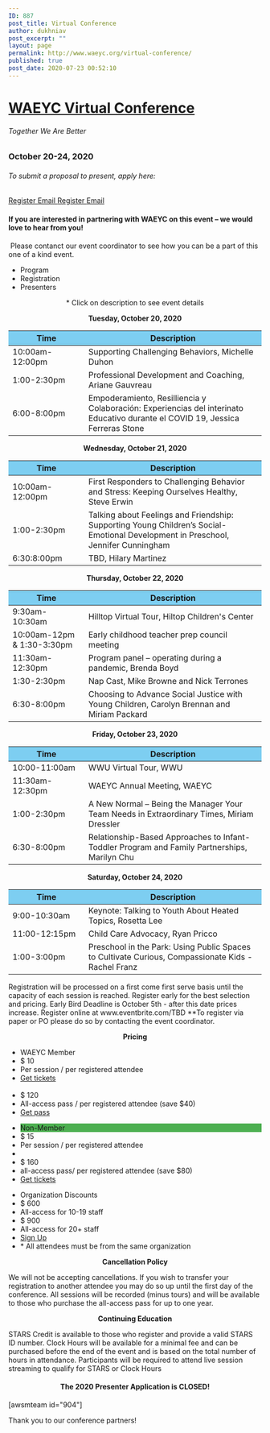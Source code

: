 ```yaml
---
ID: 887
post_title: Virtual Conference
author: dukhniav
post_excerpt: ""
layout: page
permalink: http://www.waeyc.org/virtual-conference/
published: true
post_date: 2020-07-23 00:52:10
---
```

<h1><a href="">WAEYC Virtual Conference</a></h1>		
			<h6>Together We Are Better</h6>		
			<h3>October 20-24, 2020</h3>		
			<h6>To submit a proposal to present, apply here:</h6>		
		<a href="https://www.eventbrite.com/e/2020-waeyc-call-for-proposals-tickets-108884454334" data-text="Register">
				Register
		</a>
		<a href="emailto:amandacardwell@frontier.com" data-text="Go!">
				Email
		</a>
		<a href="https://www.eventbrite.com/e/2020-waeyc-call-for-proposals-tickets-108884454334" data-text="Register">
				Register
		</a>
		<a href="emailto:amandacardwell@frontier.com" data-text="Go!">
				Email
		</a>
				<h4>If you are interested in partnering with WAEYC on this event – we would love to hear from you!</h4>
																						<p><p> Please contanct our event coordinator to see how you can be a part of this one of a kind event.</p></p>
		  <ul>
	    		      		<li>                                                        	      		 Program</li>
	      		      		<li>                                                        	      		 Registration</li>
	      		      		<li>                                                        	      		 Presenters</li>
	      	    		</ul>
		      												<p style="text-align: center">* Click on description to see event details</p>
<p style="text-align: center"><b>Tuesday, October 20, 2020</b></p>
<table style="width: 100%">
  <thead>
    <tr>
      <th style="background-color: #7dcef1; width: 30%">Time</th>
      <th style="background-color: #7dcef1; width: 70%">Description</th>
    </tr>
  </thead>
  <tbody>
    <tr>
      <td>10:00am-12:00pm</td>
      <td>
        <a>Supporting Challenging Behaviors, Michelle Duhon</a>
      </td>
    </tr>
    <tr>
      <td>1:00-2:30pm</td>
      <td>
        <a>Professional Development and Coaching, Ariane Gauvreau</a>
      </td>
    </tr>
    <tr>
      <td>6:00-8:00pm</td>
      <td>
        <a>Empoderamiento, Resilliencia y Colaboración: Experiencias del
          interinato Educativo durante el COVID 19, Jessica Ferreras Stone</a>
      </td>
    </tr>
  </tbody>
</table>
<p style="text-align: center"><b>Wednesday, October 21, 2020</b></p>
<table style="width: 100%" cellspacing="5" cellpadding="5">
  <thead>
    <tr>
      <th style="background-color: #7dcef1; width: 30%">Time</th>
      <th style="background-color: #7dcef1; width: 70%">Description</th>
    </tr>
  </thead>
  <tbody>
    <tr>
      <td>10:00am-12:00pm</td>
      <td>
        <a>First Responders to Challenging Behavior and Stress: Keeping
          Ourselves Healthy, Steve Erwin</a
        >
      </td>
    </tr>
    <tr>
      <td>1:00-2:30pm</td>
      <td>
        <a>
          Talking about Feelings and Friendship: Supporting Young Children’s
          Social-Emotional Development in Preschool, Jennifer Cunningham</a
        >
      </td>
    </tr>
    <tr>
      <td>6:30:8:00pm</td>
      <td><a> TBD, Hilary Martinez </a></td>
    </tr>
  </tbody>
</table>
<p style="text-align: center"><b>Thursday, October 22, 2020</b></p>
<table style="width: 100%" cellspacing="5" cellpadding="5">
  <thead>
    <tr>
      <th style="background-color: #7dcef1; width: 30%">Time</th>
      <th style="background-color: #7dcef1; width: 70%">Description</th>
    </tr>
  </thead>
  <tbody>
    <tr>
      <td>9:30am-10:30am</td>
      <td>
        <a> Hilltop Virtual Tour, Hiltop Children's Center </a>
      </td>
    </tr>
    <tr>
      <td>10:00am-12pm &amp; 1:30-3:30pm</td>
      <td>
        <a>Early childhood teacher prep council meeting</a>
      </td>
    </tr>
    <tr>
      <td>11:30am-12:30pm</td>
      <td>
        <a>Program panel – operating during a pandemic, Brenda Boyd</a>
      </td>
    </tr>
    <tr>
      <td>1:30-2:30pm</td>
      <td>
        <a>Nap Cast, Mike Browne and Nick Terrones</a>
      </td>
    </tr>
    <tr>
      <td>6:30-8:00pm</td>
      <td>
        <a>Choosing to Advance Social Justice with Young Children, Carolyn
          Brennan and Miriam Packard</a
        >
      </td>
    </tr>
  </tbody>
</table>
<p style="text-align: center"><b>Friday, October 23, 2020</b></p>
<table style="width: 100%" cellspacing="5" cellpadding="5">
  <thead>
    <tr>
      <th style="background-color: #7dcef1; width: 30%">Time</th>
      <th style="background-color: #7dcef1; width: 70%">Description</th>
    </tr>
  </thead>
  <tbody>
    <tr>
      <td>10:00-11:00am</td>
      <td><a>WWU Virtual Tour, WWU</a></td>
    </tr>
    <tr>
      <td>11:30am-12:30pm</td>
      <td><a>WAEYC Annual Meeting, WAEYC</a></td>
    </tr>
    <tr>
      <td>1:00-2:30pm</td>
      <td>
        <a>A New Normal – Being the Manager Your Team Needs in Extraordinary
          Times, Miriam Dressler</a
        >
      </td>
    </tr>
    <tr>
      <td>6:30-8:00pm</td>
      <td>
        <a>Relationship-Based Approaches to Infant-Toddler Program and Family
          Partnerships, Marilyn Chu</a
        >
      </td>
    </tr>
  </tbody>
</table>
<p style="text-align: center"><b>Saturday, October 24, 2020</b></p>
<table style="width: 100%" cellspacing="5" cellpadding="5">
  <thead>
    <tr>
      <th style="background-color: #7dcef1; width: 30%">Time</th>
      <th style="background-color: #7dcef1; width: 70%">Description</th>
    </tr>
  </thead>
  <tbody>
    <tr>
      <td>9:00-10:30am</td>
      <td>
        <a>Keynote: Talking to Youth About Heated Topics, Rosetta Lee</a>
      </td>
    </tr>
    <tr>
      <td>11:00-12:15pm</td>
      <td><a>Child Care Advocacy, Ryan Pricco</a></td>
    </tr>
    <tr>
      <td>1:00-3:00pm</td>
      <td>
        <a>Preschool in the Park: Using Public Spaces to Cultivate Curious,
          Compassionate Kids - Rachel Franz</a
        >
      </td>
    </tr>
  </tbody>
</table>
		      												Registration will be processed on a first come first serve basis until the capacity of each session is reached. Register early for the best selection and pricing. Early Bird Deadline is October 5th - after this date prices increase.
Register online at www.eventbrite.com/TBD
**To register via paper or PO please do so by contacting the event coordinator.
<p style="text-align: center;"><strong>Pricing</strong></p>
  <ul>
    <li>WAEYC Member</li>
    <li>$ 10</li>
    <li>Per session / per registered attendee</li>
    <li><a href="#">Get tickets</a></li>
    <br>
    <li>$ 120 </li>
    <li>All-access pass / per registered attendee (save $40)</li>
    <li><a href="#">Get pass</a></li>
  </ul>
  <ul>
    <li style="background-color:#4CAF50">Non-Member</li>
    <li>$ 15</li>
    <li>Per session / per registered attendee</li>
    <li></li>
    <li>$ 160</li>
    <li>all-access pass/ per registered attendee (save $80)</li>
    <li><a href="#">Get tickets</a></li>
  </ul>
  <ul>
    <li>Organization Discounts</li>
    <li>$ 600</li>
    <li>All-access for 10-19 staff</li>
    <li>$ 900</li>
    <li>All-access for 20+ staff</li>
    <li><a href="#">Sign Up</a></li>
    <li>* All attendees must be from the same organization</li>
  </ul>
<p style="text-align: center;"><strong>Cancellation Policy</strong></p>
We will not be accepting cancellations. If you wish to transfer your registration to another attendee you may do so up until the first day of the conference. All sessions will be recorded (minus tours) and will be available to those who purchase the all-access pass for up to one year.
<p style="text-align: center;"><strong>Continuing Education</strong></p>
STARS Credit is available to those who register and provide a valid STARS ID number.
Clock Hours will be available for a minimal fee and can be purchased before the end of the event and is based on the total number of hours in attendance.
Participants will be required to attend live session streaming to qualify for STARS or Clock Hours							    			
		      												<h4 style="text-align: center;">The 2020 Presenter Application is CLOSED!</h4>							    			
		[awsmteam id="904"]<p>Thank you to our conference partners!</p>